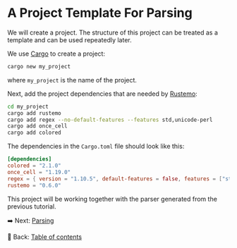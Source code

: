 # A Project Template For Parsing

We will create a project.
The structure of this project can be treated as a template and can be used repeatedly later.

We use [Cargo](https://doc.rust-lang.org/cargo/index.html) to create a project:

```sh
cargo new my_project
```

where `my_project` is the name of the project.

Next, add the project dependencies that are needed by [Rustemo](https://github.com/igordejanovic/rustemo):

```sh
cd my_project
cargo add rustemo
cargo add regex --no-default-features --features std,unicode-perl
cargo add once_cell
cargo add colored
```

The dependencies in the `Cargo.toml` file should look like this:

```toml
[dependencies]
colored = "2.1.0"
once_cell = "1.19.0"
regex = { version = "1.10.5", default-features = false, features = ["std", "unicode-perl"] }
rustemo = "0.6.0"
```

This project will be working together with the parser generated from the previous tutorial.

:arrow_right:  Next: [Parsing](./parsing.md)

:blue_book: Back: [Table of contents](./../README.md)
